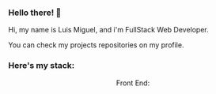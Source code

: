 ### Hello there! 👋

Hi, my name is Luis Miguel, and i'm FullStack Web Developer.

You can check my projects repositories on my profile.

### Here's my stack:

<p align="center">Front End:</p>
